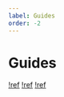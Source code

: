 ```yaml
---
label: Guides
order: -2
---
```


# Guides

[!ref](/guides/quality/)
[!ref](/guides/playback/)
[!ref](/guides/torrenting/)
